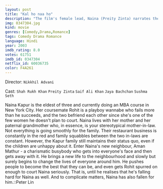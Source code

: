 ```yaml
---
layout: post
title: "Kal ho naa ho"
description: "The film's female lead, Naina (Preity Zinta) narrates the story. Her father had committed suicide years ago which left a deep impact on her heart. Her family is dysfunctional since her mother and grandmother just cannot stop arguing. But when Aman (Shahrukh Khan) arrives next door, the whole gloomy conditions change. Aman infuses life in skeptical and overtly serious Naina, and she falls in love with him. But .."
img: 0347304.jpg
kind: movie
genres: [Comedy,Drama,Romance]
tags: Comedy Drama Romance 
language: Hindi
year: 2003
imdb_rating: 8.0
votes: 61751
imdb_id: 0347304
netflix_id: 60036735
color: F4A261
---
```

Director: `Nikkhil Advani`  

Cast: `Shah Rukh Khan` `Preity Zinta` `Saif Ali Khan` `Jaya Bachchan` `Sushma Seth` 

Naina Kapur is the eldest of three and currently doing an MBA course in New York City. Her coursemate Rohit is a playboy wannabe who fails more than he succeeds, and the two befriend each other since she's one of the few women he doesn't plan to court. Naina lives with her mother and her paternal grandmother who, in essence, is your stereotypical mother-in-law. Not everything is going smoothly for the family. Their restaurant business is constantly in the red and family squabbles between the two in-laws are constant. However, the Kapur family still maintains their status quo, even if the children are unhappy about it. Enter Naina's new neighbour, Aman Mathur - a charismatic busybody who gets into everyone's face and then gets away with it. He brings a new life to the neighbourhood and slowly but surely begins to change the lives of everyone around him. He pushes people to become the best that they can be, and even gets Rohit spurred on enough to court Naina seriously. That is, until he realises that he's falling hard for Naina as well. And to complicate matters, Naina has also fallen for him.::Peter Lin
